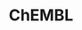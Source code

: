 ---
layout: default
bigquery: https://console.cloud.google.com/bigquery?p=patents-public-data&d=ebi_chembl&page=dataset
citation: '"The ChEMBL database in 2017." Anna Gaulton, Anne Hersey, Michał Nowotka,
  A Patrícia Bento, Jon Chambers, David Mendez, Prudence Mutowo, Francis Atkinson,
  Louisa J Bellis, Elena Cibrián-Uhalte, Mark Davies, Nathan Dedman, Anneli Karlsson,
  María Paula Magariños, John P Overington, George Papadatos, Ines Smit, Andrew R
  Leach Nucleic acids Research (2017) 45 (Database Issue), D945-D954'
contributors: European Bioinformatics Institute
cost: None
description: ChEMBL Data is a manually curated database of small molecules used in
  drug discovery, including information about existing patented drugs.
documentation: 'schema: https://www.ebi.ac.uk/chembl/db_schema


  '
last_edit: 04/10/2022, 18:30:59
location: https://console.cloud.google.com/marketplace/product/google_patents_public_datasets/chembl
maintained_by: EMBL-EBI, an outstation of European Molecular Biology Laboratory
related_publications: '

  ChEMBL: towards direct deposition of bioassay data.


  Mendez D, Gaulton A, Bento AP, Chambers J, De Veij M, Félix E, Magariños MP, Mosquera
  JF, Mutowo P, Nowotka M, Gordillo-Marañón M, Hunter F, Junco L, Mugumbate G, Rodriguez-Lopez
  M, Atkinson F, Bosc N, Radoux CJ, Segura-Cabrera A, Hersey A, Leach AR.


  — Nucleic Acids Res. 2019; 47(D1):D930-D940. doi: 10.1093/nar/gky1075

  '
schema_fields:
- cx_most_bpka
- dosage_form
- usan_year
- cell_source_tax_id
- standard_upper_value
- related_tid
- level1_description
- acd_most_apka
- indref_id
- molregno
- warning_year
- direct_interaction
- hbd
- tax_id
- aidx
- molsyn_id
- assay_source
- oral
- cell_description
- patent_expire_date
- predbind_id
- bao_endpoint
- path
- hba_lipinski
- issue
- published_type
- annotation
- mol_irac_id
- mc_tax_id
- activity_count
- heavy_atoms
- canonical_smiles
- major_class
- component_id
- ddd_admr
- usan_stem
- volume
- route
- num_ro5_violations
- l3
- actsm_id
- upper_value
- comments
- homologue
- mc_target_accession
- compound_name
- applicant_full_name
- aspect
- as_id
- pathway_key
- normal_range_max
- withdrawn_reason
- caloha_id
- ref_url
- standard_text_value
- src_description
- acd_most_bpka
- sequence_md5sum
- assay_tissue
- compsyn_id
- ro3_pass
- isoform
- irac_code
- bao_id
- molfile
- mechanism_comment
- level4
- curation_comment
- warning_id
- ddd_units
- domain_description
- l2
- level2
- cell_source_organism
- acd_logp
- submission_date
- patent_id
- entity_type
- cell_source_tissue
- assay_strain
- job_id
- num_alerts
- company
- sei
- alert_name
- formulation_id
- pubmed_id
- action_type
- cl_lincs_id
- ref_type
- parameter_value
- molecular_mechanism
- res_stem_id
- mesh_id
- published_value
- component_type
- ass_cls_map_id
- units
- parent_molregno
- target_mapping
- warning_description
- activity_comment
- parent_type
- rtb
- src_compound_id
- authors
- who_name
- target_type
- warning_country
- toid
- subgroup
- ddd_id
- co_stem_id
- parent_id
- product_id
- relationship_type
- drugind_id
- max_phase
- db_version
- domain_id
- stem
- cell_ontology_id
- inorganic_flag
- efo_term
- protclasssyn_id
- ref_id
- comp_class_id
- assay_id
- site_id
- qed_weighted
- enzyme_tid
- status
- level4_description
- source
- level3
- active_molregno
- compound_key
- smarts
- first_approval
- drug_substance_flag
- parameter_type
- journal
- src_assay_id
- l7
- bto_id
- log_id
- tid
- stem_class
- pchembl_value
- level3_description
- psa
- natural_product
- alert_id
- full_molformula
- cx_logp
- doi
- targrel_id
- ap_id
- relationship
- last_page
- src_id
- approval_date
- activity_id
- assay_class_id
- mc_target_type
- variant_id
- record_id
- assay_subcellular_fraction
- last_active
- cx_most_apka
- trade_name
- assay_param_id
- standard_inchi
- substrate_record_id
- prod_pat_id
- withdrawn_year
- normal_range_min
- biocomp_id
- syn_type
- confidence
- relationship_desc
- enzyme_name
- metref_id
- assay_tax_id
- definition
- topical
- chebi_par_id
- mechanism_of_action
- warning_class
- lle
- published_units
- cpd_str_alert_id
- oc_id
- innovator_company
- ingredient
- standard_type
- version
- rgid
- hrac_code
- pathway_id
- hba
- abstract
- active_ingredient
- source_domain_id
- first_in_class
- full_mwt
- warning_type
- country
- l4
- standard_value
- cx_logd
- parent_go_id
- set_name
- assay_organism
- cell_id
- withdrawn_class
- l5
- protein_class_desc
- start_position
- structure_type
- synonyms
- selectivity_comment
- assay_category
- published_relation
- targcomp_id
- relation
- hbd_lipinski
- therapeutic_flag
- withdrawn_flag
- first_page
- mol_atc_id
- tbl
- ridx
- cellosaurus_id
- mw_monoisotopic
- doc_type
- bei
- potential_duplicate
- alert_set_id
- sequence
- site_residues
- text_value
- idx
- class_level
- std_act_id
- drug_record_id
- nda_type
- irac_class_id
- acd_logd
- alogp
- usan_stem_definition
- name
- clo_id
- met_id
- mec_id
- component_synonym
- target_desc
- orig_description
- db_source
- updated_by
- chembl_id
- creation_date
- cell_name
- met_conversion
- standard_flag
- downgraded
- compd_id
- priority
- mc_target_name
- publication_number
- strength
- chirality
- label
- usan_stem_id
- availability_type
- prodrug
- met_comment
- level1
- organism
- patent_no
- go_id
- type
- indication_class
- short_name
- accession
- warnref_id
- src_short_name
- updated_on
- binding_site_comment
- molecule_type
- mecref_id
- delist_flag
- molecular_species
- drug_product_flag
- pref_name
- smid
- helm_notation
- dosed_ingredient
- tid_fixed
- mw_freebase
- uberon_id
- comp_go_id
- standard_relation
- title
- domain_type
- mol_frac_id
- tissue_id
- usan_substem
- ad_type
- doc_id
- mesh_heading
- result_flag
- prediction_method
- standard_inchi_key
- research_stem
- year
- le
- domain_name
- confidence_score
- site_name
- assay_desc
- curated_by
- class_type
- patent_use_code
- level5
- assay_type
- standard_units
- mutation
- species_group_flag
- description
- data_validity_comment
- num_lipinski_ro5_violations
- frac_class_id
- ddd_comment
- cidx
- who_extra
- level2_description
- l6
- l8
- frac_code
- uo_units
- value
- previous_company
- end_position
- qudt_units
- atc_code
- sitecomp_id
- aromatic_rings
- bao_format
- withdrawn_country
- entity_id
- mol_hrac_id
- parenteral
- efo_id
- protein_class_synonym
- assay_test_type
- stat
- polymer_flag
- hrac_class_id
- assay_cell_type
- mc_organism
- max_phase_for_ind
- disease_efficacy
- metabolite_record_id
- protein_class_id
- black_box_warning
- ddd_value
- l1
shortname: chembl
tags:
- biotechnology
- health
- chemical
- bioinformatics
- medical
terms_of_use: CC BY-SA 3.0
title: ChEMBL
uuid: e232a192-965c-4ec9-904c-155b6dfe56c5
---